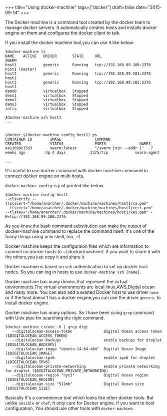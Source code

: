 +++
title="Using docker-machine"
tags=["docker"]
draft=false
date="2015-09-14"
+++

The Docker machine is a command tool created by  the docker team to manage docker servers. It automatically creates hosts and installs docker engine on them and configures the docker client to talk. 

If you install the docker machine tool,you can use it like below:

    $docker-machine ls
    NAME    ACTIVE   DRIVER       STATE     URL                        SWARM
    host1            generic      Running   tcp://192.168.99.100:2376   host1 (master)
    host2            generic      Running   tcp://192.168.99.101:2376   host1
    host3            generic      Running   tcp://192.168.99.102:2376   host1
    demo0            virtualbox   Stopped                              
    demo1            virtualbox   Stopped                              
    demo2            virtualbox   Stopped                              
    demo3            virtualbox   Stopped                              
    infra            virtualbox   Stopped      

    $docker-machine ssh host1
    ...


    $docker $(docker-machine config host1) ps 
    CONTAINER ID        IMAGE               COMMAND                  CREATED             STATUS              PORTS               NAMES
    ea13099c15d3        swarm:latest        "/swarm join --addr 1"   7 weeks ago         Up 4 days           2375/tcp            swarm-agent

    ...


It's useful to use docker command with docker machine command to connect docker engine on multi hosts.

`docker-machine config` is just printed like below.

    $docker-machine config host1
    --tlsverify --tlscacert="/home/anarcher/.docker/machine/machines/host1/ca.pem" 
    --tlscert="/home/anarcher/.docker/machine/machines/host1/cert.pem" 
    --tlskey="/home/anarcher/.docker/machine/machines/host1/key.pem" -H=tcp://192.168.99.100:2376

As you know,the bash command substitution can make the output of docker-machine command to replace the command itself. It's one of the funny things using unix shell, too. :-)

Docker machine keeps the configuraion files which are  information to connect on docker hosts to ~/.docker/machine/. If you want to share it with the others,you just copy it and share it. 

Docker machine is based on ssh authentication to set up docker host nodes. So you can log in hosts to use `docker-machine ssh [name]`.

Docker machine has many drivers that represent the virtual environments.The virtual environments are local linux,AWS,Digital ocean and many more.  You can also add a existed Docker host to use driver `none` or if the host doesn't has a docker engine,you can use the driver `generic` to install docker engine. 

Docker machine has many options. So I have been using  `grep` command with Unix pipe for searching the right command. 

    $docker-machine create -h | grep digi
       --digitalocean-access-token              Digital Ocean access token [$DIGITALOCEAN_ACCESS_TOKEN]
       --digitalocean-backups                   enable backups for droplet [$DIGITALOCEAN_BACKUPS]
       --digitalocean-image "ubuntu-14-04-x64"  Digital Ocean Image [$DIGITALOCEAN_IMAGE]
       --digitalocean-ipv6                      enable ipv6 for droplet [$DIGITALOCEAN_IPV6]
       --digitalocean-private-networking        enable private networking for droplet [$DIGITALOCEAN_PRIVATE_NETWORKING]
       --digitalocean-region "nyc3"             Digital Ocean region [$DIGITALOCEAN_REGION]
       --digitalocean-size "512mb"              Digital Ocean size [$DIGITALOCEAN_SIZE]



Basically It's a convenience tool which looks like other docker tools. But unlike `ansible` or `chef`, It only care for Docker engine. If you want to host configuration, You should use other tools with `docker-machine`. 

